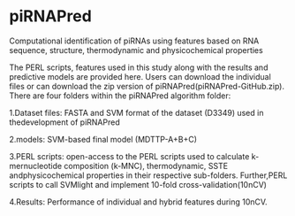 # piRNAPred
Computational identification of piRNAs using features based on RNA sequence, structure, thermodynamic and physicochemical properties


The PERL scripts, features used in this study along with the results and predictive models are provided here. Users can download the individual files or can download the zip version of piRNAPred(piRNAPred-GitHub.zip). There are four folders within the piRNAPred algorithm folder:

1.Dataset files: FASTA and SVM format of the dataset (D3349) used in thedevelopment of piRNAPred

2.models: SVM-based final model (MDTTP-A+B+C)

3.PERL scripts: open-access to the PERL scripts used to calculate k-mernucleotide composition (k-MNC), thermodynamic, SSTE andphysicochemical properties in their respective sub-folders. Further,PERL scripts to call SVMlight and implement 10-fold cross-validation(10nCV)

4.Results: Performance of individual and hybrid features during 10nCV.

